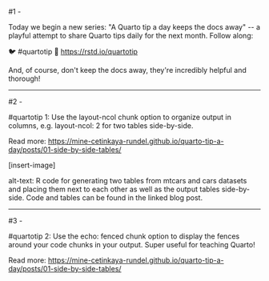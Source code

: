 #1 -

Today we begin a new series: "A Quarto tip a day keeps the docs away" -- a playful attempt to share Quarto tips daily for the next month.
Follow along:

🐦 #quartotip 🔗 https://rstd.io/quartotip

And, of course, don't keep the docs away, they're incredibly helpful and thorough!

------------------------------------------------------------------------

#2 -

#quartotip 1: Use the layout-ncol chunk option to organize output in columns, e.g. layout-ncol: 2 for two tables side-by-side.

Read more: https://mine-cetinkaya-rundel.github.io/quarto-tip-a-day/posts/01-side-by-side-tables/

\[insert-image\]

alt-text: R code for generating two tables from mtcars and cars datasets and placing them next to each other as well as the output tables side-by-side.
Code and tables can be found in the linked blog post.

------------------------------------------------------------------------

#3 -

#quartotip 2: Use the echo: fenced chunk option to display the fences around your code chunks in your output.
Super useful for teaching Quarto!

Read more: https://mine-cetinkaya-rundel.github.io/quarto-tip-a-day/posts/01-side-by-side-tables/

